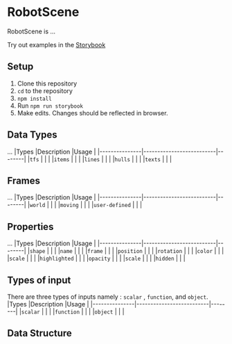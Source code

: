 # RobotScene
RobotScene is ...

Try out examples in the [Storybook](https://wisc-hci.github.io/robot-scene/)

## Setup 
1. Clone this repository
2. `cd` to the repository
3. `npm install`
4. Run `npm run storybook`
5. Make edits. Changes should be reflected in browser.

## Data Types
...
|Types          |Description               |Usage   | 
|---------------|--------------------------|--------|
|`tfs`          |                          |        |
|`items`        |                          |        |
|`lines`        |                          |        |
|`hulls`        |                          |        |
|`texts`        |                          |        |

## Frames
...
|Types          |Description               |Usage   | 
|---------------|--------------------------|--------|
|`world`          |                          |        |
|`moving`        |                          |        |
|`user-defined`        |                          |        |

## Properties
...
|Types          |Description               |Usage   | 
|---------------|--------------------------|--------|
|`shape`          |                          |        |
|`name`        |                          |        |
|`frame`        |                          |        |
|`position`        |                          |        |
|`rotation`        |                          |        |
|`color`        |                          |        |
|`scale`        |                          |        |
|`highlighted`        |                          |        |
|`opacity`        |                          |        |
|`scale`        |                          |        |
|`hidden`        |                          |        |

## Types of input
There are three types of inputs namely : `scalar` , `function`, and `object`. 
|Types          |Description               |Usage   | 
|---------------|--------------------------|--------|
|`scalar`          |                          |        |
|`function`        |                          |        |
|`object`        |                          |        |
## Data Structure

